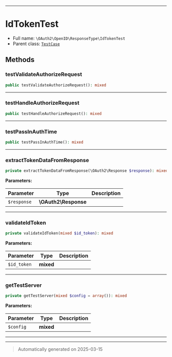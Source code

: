 ***

# IdTokenTest





* Full name: `\OAuth2\OpenID\ResponseType\IdTokenTest`
* Parent class: [`TestCase`](../../../PHPUnit/Framework/TestCase.md)




## Methods


### testValidateAuthorizeRequest



```php
public testValidateAuthorizeRequest(): mixed
```












***

### testHandleAuthorizeRequest



```php
public testHandleAuthorizeRequest(): mixed
```












***

### testPassInAuthTime



```php
public testPassInAuthTime(): mixed
```












***

### extractTokenDataFromResponse



```php
private extractTokenDataFromResponse(\OAuth2\Response $response): mixed
```








**Parameters:**

| Parameter | Type | Description |
|-----------|------|-------------|
| `$response` | **\OAuth2\Response** |  |





***

### validateIdToken



```php
private validateIdToken(mixed $id_token): mixed
```








**Parameters:**

| Parameter | Type | Description |
|-----------|------|-------------|
| `$id_token` | **mixed** |  |





***

### getTestServer



```php
private getTestServer(mixed $config = array()): mixed
```








**Parameters:**

| Parameter | Type | Description |
|-----------|------|-------------|
| `$config` | **mixed** |  |





***


***
> Automatically generated on 2025-03-15

